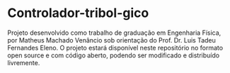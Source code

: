 # Controlador-tribol-gico
Projeto desenvolvido como trabalho de graduação em Engenharia Física, por Matheus Machado Venâncio sob orientação do Prof. Dr. Luis Tadeu Fernandes Eleno. O projeto estará disponível neste repositório no formato open source e com código aberto, podendo ser modificado e distribuído livremente.
